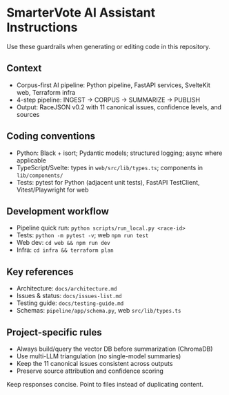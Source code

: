 # SmarterVote AI Assistant Instructions

Use these guardrails when generating or editing code in this repository.

## Context
- Corpus-first AI pipeline: Python pipeline, FastAPI services, SvelteKit web, Terraform infra
- 4-step pipeline: INGEST → CORPUS → SUMMARIZE → PUBLISH
- Output: RaceJSON v0.2 with 11 canonical issues, confidence levels, and sources

## Coding conventions
- Python: Black + isort; Pydantic models; structured logging; async where applicable
- TypeScript/Svelte: types in `web/src/lib/types.ts`; components in `lib/components/`
- Tests: pytest for Python (adjacent unit tests), FastAPI TestClient, Vitest/Playwright for web

## Development workflow
- Pipeline quick run: `python scripts/run_local.py <race-id>`
- Tests: `python -m pytest -v`; web `npm run test`
- Web dev: `cd web && npm run dev`
- Infra: `cd infra && terraform plan`

## Key references
- Architecture: `docs/architecture.md`
- Issues & status: `docs/issues-list.md`
- Testing guide: `docs/testing-guide.md`
- Schemas: `pipeline/app/schema.py`, web `src/lib/types.ts`

## Project-specific rules
- Always build/query the vector DB before summarization (ChromaDB)
- Use multi-LLM triangulation (no single-model summaries)
- Keep the 11 canonical issues consistent across outputs
- Preserve source attribution and confidence scoring

Keep responses concise. Point to files instead of duplicating content.
